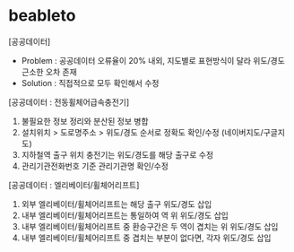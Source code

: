 # beableto

[공공데이터]
- Problem : 공공데이터 오류율이 20% 내외, 지도별로 표현방식이 달라 위도/경도 근소한 오차 존재
- Solution : 직접적으로 모두 확인해서 수정

[공공데이터 : 전동휠체어급속충전기]
1. 불필요한 정보 정리와 분산된 정보 병합
2. 설치위치 > 도로명주소 > 위도/경도 순서로 정확도 확인/수정 (네이버지도/구글지도)
3. 지하철역 출구 위치 충전기는 위도/경도를 해당 출구로 수정
4. 관리기관전화번호 기준 관리기관명 확인/수정

[공공데이터 : 엘리베이터/휠체어리프트]
1. 외부 엘리베이터/휠체어리프트는 해당 출구 위도/경도 삽입
2. 내부 엘리베이터/휠체어리프트는 통일하여 역 위 위도/경도 삽입
3. 내부 엘리베이터/휠체어리프트 중 환승구간은 두 역이 겹치는 위 위도/경도 삽입
4. 내부 엘리베이터/휠체어리프트 중 겹치는 부분이 없다면, 각자 위도/경도 삽입
